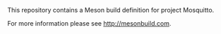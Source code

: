 This repository contains a Meson build definition for project Mosquitto.

For more information please see http://mesonbuild.com.
